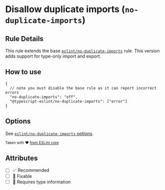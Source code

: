 # Disallow duplicate imports (`no-duplicate-imports`)

## Rule Details

This rule extends the base [`eslint/no-duplicate-imports`](https://eslint.org/docs/rules/no-duplicate-imports) rule.
This version adds support for type-only import and export.

## How to use

```jsonc
{
  // note you must disable the base rule as it can report incorrect errors
  "no-duplicate-imports": "off",
  "@typescript-eslint/no-duplicate-imports": ["error"]
}
```

## Options

See [`eslint/no-duplicate-imports` options](https://eslint.org/docs/rules/no-duplicate-imports#options).

<sup>Taken with ❤️ [from ESLint core](https://github.com/eslint/eslint/blob/master/docs/rules/no-duplicate-imports.md)</sup>

## Attributes

- [ ] ✅ Recommended
- [ ] 🔧 Fixable
- [ ] 💭 Requires type information
